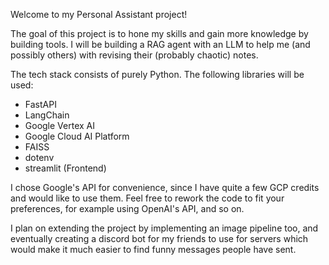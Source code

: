 Welcome to my Personal Assistant project!

The goal of this project is to hone my skills and gain more knowledge by
building tools. I will be building a RAG agent with an LLM to help me (and
possibly others) with revising their (probably chaotic) notes. 

The tech stack consists of purely Python. The following libraries 
will be used: 

- FastAPI
- LangChain
- Google Vertex AI
- Google Cloud AI Platform
- FAISS
- dotenv
- streamlit (Frontend)

I chose Google's API for convenience, since I have quite a few GCP credits
and would like to use them. Feel free to rework the code to fit your preferences, 
for example using OpenAI's API, and so on. 

I plan on extending the project by implementing an image pipeline too, and 
eventually creating a discord bot for my friends to use for servers which would 
make it much easier to find funny messages people have sent. 

